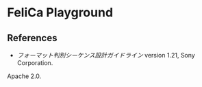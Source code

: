 # FeliCa Playground

## References
- _フォーマット判別シーケンス設計ガイドライン_ version 1.21, Sony Corporation.

Apache 2.0.

